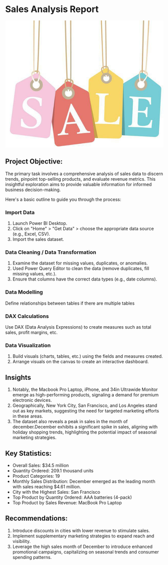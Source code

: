 # Sales Analysis Report

![](photo_2024-01-29_06-15-15.jpg)
## Project Objective:
The primary task involves a comprehensive analysis of sales data to discern trends, pinpoint top-selling products, and evaluate revenue metrics. This insightful exploration aims to provide valuable information for informed business decision-making.
 
Here's a basic outline to guide you through the process:
  ### Import Data
1. Launch Power BI Desktop.
2. Click on "Home" > "Get Data" > choose the appropriate data source (e.g., Excel, CSV).
3. Import the sales dataset.
 
### Data Cleaning / Data Transformation
1. Examine the dataset for missing values, duplicates, or anomalies.
2. Used Power Query Editor to clean the data (remove duplicates, fill missing values, etc.).
3. Ensure that columns have the correct data types (e.g., date columns).
 
### Data Modelling
Define relationships between tables if there are multiple tables
 
### DAX Calculations
Use DAX (Data Analysis Expressions) to create measures such as total sales, profit margins, etc.
 
### Data Visualization
1. Build visuals (charts, tables, etc.) using the fields and measures created.
2. Arrange visuals on the canvas to create an interactive dashboard.
 
## Insights
 
1. Notably, the Macbook Pro Laptop, iPhone, and 34in Ultrawide Monitor emerge as high-performing products, signaling a demand for premium electronic devices.
2. Geographically, New York City, San Francisco, and Los Angeles stand out as key markets, suggesting the need for targeted marketing efforts in these areas. 
3. The dataset also reveals a peak in sales in the month of december.December exhibits a significant spike in sales, aligning with holiday shopping trends, highlighting the potential impact of seasonal marketing strategies.
 
## Key Statistics:
- Overall Sales: $34.5 million
- Quantity Ordered: 209.1 thousand units
- Product Categories: 19
- Monthly Sales Distribution: December emerged as the leading month with sales reaching $4.61 million.
- City with the Highest Sales: San Francisco
- Top Product by Quantity Ordered: AAA batteries (4-pack)
- Top Product by Sales Revenue: MacBook Pro Laptop
 
## Recommendations:
1. Introduce discounts in cities with lower revenue to stimulate sales.
2. Implement supplementary marketing strategies to expand reach and visibility.
3. Leverage the high sales month of December to introduce enhanced promotional campaigns, capitalizing on seasonal trends and consumer spending patterns.
